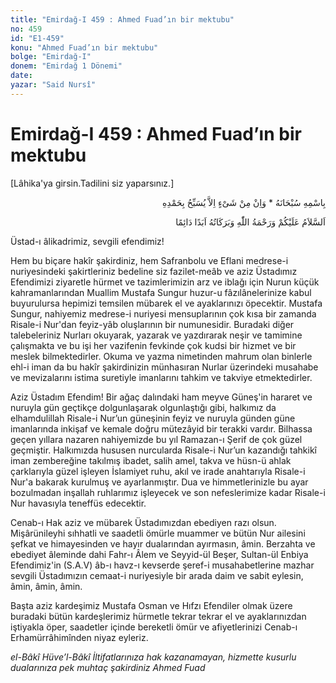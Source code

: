 ```yaml
---
title: "Emirdağ-I 459 : Ahmed Fuad’ın bir mektubu"
no: 459
id: "E1-459"
konu: "Ahmed Fuad’ın bir mektubu"
bolge: "Emirdağ-I"
donem: "Emirdağ 1 Dönemi"
date: 
yazar: "Said Nursî"
---
```


# Emirdağ-I 459 : Ahmed Fuad’ın bir mektubu

<p class="takdim">[Lâhika'ya girsin.Tadilini siz yaparsınız.]</p>

<p class="arabic" dir="rtl" title="Meal: “Subhân Allah’ın adıyla” * “Hiçbir şey yoktur ki O'nu hamd ile tesbih etmesin” [İsrâ 17:44]">بِاسْمِهِ سُبْحَانَهُ * وَاِنْ مِنْ شَىْءٍ اِلاَّ يُسَبِّحُ بِحَمْدِهِ</p>

<p class="arabic" dir="rtl" title="Meal: “Allah’ın selâmı, rahmeti ve bereketleri, ebedî ve dâimî olarak üzerinize olsun.”">اَلسَّلاَمُ عَلَيْكُمْ وَرَحْمَةُ اللّٰهِ وَبَرَكَاتُهُ اَبَدًا دَائِمًا</p>

Üstad-ı âlikadrimiz, sevgili efendimiz!

Hem bu biçare hakîr şakirdiniz, hem Safranbolu ve Eflani medrese-i nuriyesindeki şakirtleriniz bedeline siz fazilet-meâb ve aziz Üstadımız Efendimizi ziyaretle hürmet ve tazimlerimizin arz ve iblağı için Nurun küçük kahramanlarından Muallim Mustafa Sungur huzur-u fâzılânelerinize kabul buyurulursa hepimizi temsilen mübarek el ve ayaklarınızı öpecektir. Mustafa Sungur, nahiyemiz medrese-i nuriyesi mensuplarının çok kısa bir zamanda Risale-i Nur'dan feyiz-yâb oluşlarının bir numunesidir. Buradaki diğer talebeleriniz Nurları okuyarak, yazarak ve yazdırarak neşir ve tamimine çalışmakta ve bu işi her vazifenin fevkinde çok kudsi bir hizmet ve bir meslek bilmektedirler. Okuma ve yazma nimetinden mahrum olan binlerle ehl-i iman da bu hakîr şakirdinizin münhasıran Nurlar üzerindeki musahabe ve mevizalarını istima suretiyle imanlarını tahkim ve takviye etmektedirler.

Aziz Üstadım Efendim! Bir ağaç dalındaki ham meyve Güneş'in hararet ve nuruyla gün geçtikçe dolgunlaşarak olgunlaştığı gibi, halkımız da elhamdulillah Risale-i Nur’un güneşinin feyiz ve nuruyla günden güne imanlarında inkişaf ve kemale doğru mütezâyid bir terakki vardır. Bilhassa geçen yıllara nazaren nahiyemizde bu yıl Ramazan-ı Şerif de çok güzel geçmiştir. Halkımızda hususen nurcularda Risale-i Nur’un kazandığı tahkikî iman zembereğine takılmış ibadet, salih amel, takva ve hüsn-ü ahlak çarklarıyla güzel işleyen İslamiyet ruhu, akıl ve irade anahtarıyla Risale-i Nur'a bakarak kurulmuş ve ayarlanmıştır. Dua ve himmetlerinizle bu ayar bozulmadan inşallah ruhlarımız işleyecek ve son nefeslerimize kadar Risale-i Nur havasıyla teneffüs edecektir.

Cenab-ı Hak aziz ve mübarek Üstadımızdan ebediyen razı olsun. Mişârünileyhi sıhhatli ve saadetli ömürle muammer ve bütün Nur ailesini şefkat ve himayesinden ve hayır dualarından ayırmasın, âmin. Berzahta ve ebediyet âleminde dahi Fahr-ı Âlem ve Seyyid-ül Beşer, Sultan-ül Enbiya Efendimiz'in (S.A.V) âb-ı havz-ı kevserde şeref-i musahabetlerine mazhar sevgili Üstadımızın cemaat-i nuriyesiyle bir arada daim ve sabit eylesin, âmin, âmin, âmin.

Başta aziz kardeşimiz Mustafa Osman ve Hıfzı Efendiler olmak üzere buradaki bütün kardeşlerimiz hürmetle tekrar tekrar el ve ayaklarınızdan iştiyakla öper, saadetler içinde bereketli ömür ve afiyetlerinizi Cenab-ı Erhamürrâhimînden niyaz eyleriz.

*el-Bâkî Hüve’l-Bâkî*
*İltifatlarınıza hak kazanamayan,*
*hizmette kusurlu dualarınıza pek muhtaç şakirdiniz*
*Ahmed Fuad*
